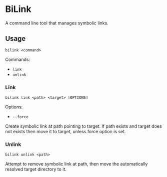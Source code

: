 # BiLink

A command line tool that manages symbolic links.

## Usage

`bilink <command>`

Commands:
- `link`
- `unlink`

### Link

`bilink link <path> <target> [OPTIONS]`

Options:
- `--force`

Create symbolic link at path pointing to target. If path exists and target does not exists then move it to target, unless force option is set.

### Unlink

`bilink unlink <path>`

Attempt to remove symbolic link at path, then move the automatically resolved target directory to it.